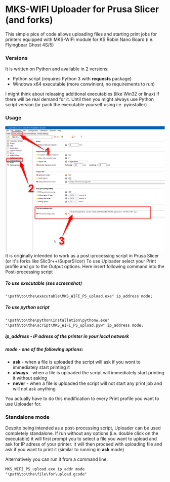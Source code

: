 # MKS-WIFI Uploader for Prusa Slicer (and forks)

This simple pice of code allows uploading files and starting print jobs for printers equipped with MKS-WIFI module for KS Robin Nano Board (i.e. Flyingbear Ghost 4S/5)

### Versions
It is written on Python and available in 2 versions:
+ Python script (requires Python 3 with **requests** package)
+ Windows x64 executable (more conwinient, no requirements to run)

I might think about releasing additional executables (like Win32 or linux) if there will be real demand for it. Until then you might always use Python script version (or pack the executable yourself using i.e. pyinstaller)

### Usage
![PS postprocessing script](PS_screenshot.png)
It is originally intended to work as a post-processing script in Prusa Slicer (or it's forks like Slic3r++/SuperSlicer)
To use Uploader select your Print profile and go to the Output options. Here insert following command into the Post-processing script
##### To use executable (see screenshot)
```
"\path\to\the\executable\MKS_WIFI_PS_upload.exe" ip_address mode;
```

##### To use python script
```
"\path\to\the\python\installation\pythonw.exe" "\path\to\the\script\MKS_WIFI_PS_upload.pyw" ip_address mode;
```

##### ip_address - IP adress of the printer in your local network
##### mode - one of the following options:
+ **ask** - when a file is uploaded the script will ask if you wont to immediately start printing it
+ **always** - when a file is uploaded the script will immediately start printing it without asking
+ **never** - when a file is uploaded the script will not start any print job and will not ask anything

You actually have to do this modification to every Print profile you want to use Uploader for.

### Standalone mode
Despite being intended as a post-processing script, Uploader can be used completely standalone.
If run without any options (i.e. double click on the executable) it will first prompt you to select a file you want to upload and ask for IP adress of your printer. It will then proceed with uploading file and ask if you want to print it (similar to running in **ask** mode)

Alternatively you can run it from a command line:
```
MKS_WIFI_PS_upload.exe ip_addr mode "\path\to\the\file\for\upload.gcode"
```
